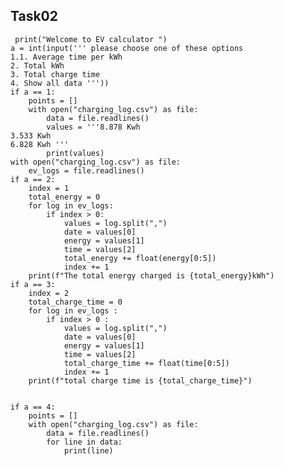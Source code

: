 ## Task02
     print("Welcome to EV calculator ")
    a = int(input(''' please choose one of these options 
    1.1. Average time per kWh
    2. Total kWh
    3. Total charge time
    4. Show all data '''))
    if a == 1:
        points = []
        with open("charging_log.csv") as file:
            data = file.readlines()
            values = '''8.878 Kwh
    3.533 Kwh
    6.828 Kwh '''
            print(values)
    with open("charging_log.csv") as file:
        ev_logs = file.readlines()
    if a == 2:
        index = 1
        total_energy = 0
        for log in ev_logs:
            if index > 0:
                values = log.split(",")
                date = values[0]
                energy = values[1]
                time = values[2]
                total_energy += float(energy[0:5])
                index += 1
        print(f"The total energy charged is {total_energy}kWh")
    if a == 3:
        index = 2
        total_charge_time = 0
        for log in ev_logs :
            if index > 0 :
                values = log.split(",")
                date = values[0]
                energy = values[1]
                time = values[2]
                total_charge_time += float(time[0:5])
                index += 1
        print(f"total charge time is {total_charge_time}")


    if a == 4:
        points = []
        with open("charging_log.csv") as file:
            data = file.readlines()
            for line in data:
                print(line)


